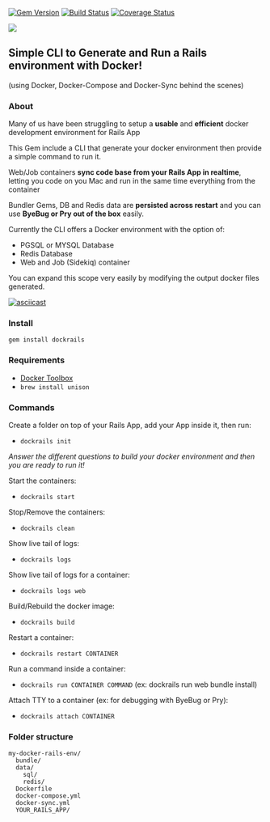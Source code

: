 [![Gem Version](https://badge.fury.io/rb/dockrails.svg)](https://badge.fury.io/rb/dockrails) [![Build Status](https://travis-ci.org/gmontard/dockrails.svg?branch=master)](https://travis-ci.org/gmontard/dockrails) [![Coverage Status](https://coveralls.io/repos/github/gmontard/dockrails/badge.svg?branch=master)](https://coveralls.io/github/gmontard/dockrails?branch=master)

![](http://i.imgur.com/GpOR4F5.png)

Simple CLI to Generate and Run a Rails environment with Docker!   
---
(using Docker, Docker-Compose and Docker-Sync behind the scenes)

### About

Many of us have been struggling to setup a **usable** and **efficient** docker development environment for Rails App

This Gem include a CLI that generate your docker environment then provide a simple command to run it.

Web/Job containers **sync code base from your Rails App in realtime**, letting you code on you Mac and run in the same time everything from the container

Bundler Gems, DB and Redis data are **persisted across restart** and you can use **ByeBug or Pry out of the box** easily.

Currently the CLI offers a Docker environment with the option of:
- PGSQL or MYSQL Database
- Redis Database
- Web and Job (Sidekiq) container

You can expand this scope very easily by modifying the output docker files generated.

[![asciicast](https://asciinema.org/a/26tls9e5bh860ai91d7grkkf6.png)](https://asciinema.org/a/26tls9e5bh860ai91d7grkkf6)

### Install

```gem install dockrails```

### Requirements

- [Docker Toolbox](https://www.docker.com/products/docker-toolbox)
- ```brew install unison```

### Commands

Create a folder on top of your Rails App, add your App inside it, then run:
- ```dockrails init```

*Answer the different questions to build your docker environment and then you are ready to run it!*

Start the containers:
- ```dockrails start```

Stop/Remove the containers:
- ```dockrails clean```

Show live tail of logs:
- ```dockrails logs```

Show live tail of logs for a container:
- ```dockrails logs web```

Build/Rebuild the docker image:
- ```dockrails build```

Restart a container:
- ```dockrails restart CONTAINER```

Run a command inside a container:
- ```dockrails run CONTAINER COMMAND``` (ex: dockrails run web bundle install)

Attach TTY to a container (ex: for debugging with ByeBug or Pry):
- ```dockrails attach CONTAINER```


### Folder structure

```
my-docker-rails-env/
  bundle/
  data/
    sql/
    redis/
  Dockerfile
  docker-compose.yml
  docker-sync.yml
  YOUR_RAILS_APP/
```
